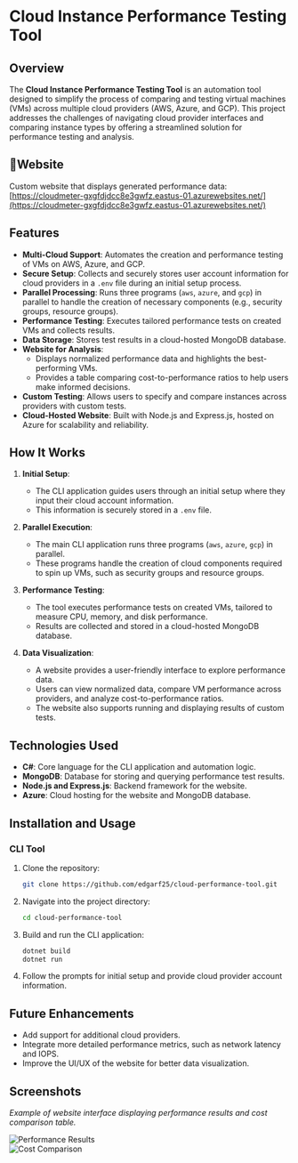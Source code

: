 # Cloud Instance Performance Testing Tool

## Overview

The **Cloud Instance Performance Testing Tool** is an automation tool designed to simplify the process of comparing and testing virtual machines (VMs) across multiple cloud providers (AWS, Azure, and GCP). This project addresses the challenges of navigating cloud provider interfaces and comparing instance types by offering a streamlined solution for performance testing and analysis.

## 🔗Website

Custom website that displays generated performance data:  
[https://cloudmeter-gxgfdjdcc8e3gwfz.eastus-01.azurewebsites.net/](https://cloudmeter-gxgfdjdcc8e3gwfz.eastus-01.azurewebsites.net/)

## Features

- **Multi-Cloud Support**: Automates the creation and performance testing of VMs on AWS, Azure, and GCP.
- **Secure Setup**: Collects and securely stores user account information for cloud providers in a `.env` file during an initial setup process.
- **Parallel Processing**: Runs three programs (`aws`, `azure`, and `gcp`) in parallel to handle the creation of necessary components (e.g., security groups, resource groups).
- **Performance Testing**: Executes tailored performance tests on created VMs and collects results.
- **Data Storage**: Stores test results in a cloud-hosted MongoDB database.
- **Website for Analysis**:
  - Displays normalized performance data and highlights the best-performing VMs.
  - Provides a table comparing cost-to-performance ratios to help users make informed decisions.
- **Custom Testing**: Allows users to specify and compare instances across providers with custom tests.
- **Cloud-Hosted Website**: Built with Node.js and Express.js, hosted on Azure for scalability and reliability.

## How It Works

1. **Initial Setup**:
   - The CLI application guides users through an initial setup where they input their cloud account information.
   - This information is securely stored in a `.env` file.

2. **Parallel Execution**:
   - The main CLI application runs three programs (`aws`, `azure`, `gcp`) in parallel.
   - These programs handle the creation of cloud components required to spin up VMs, such as security groups and resource groups.

3. **Performance Testing**:
   - The tool executes performance tests on created VMs, tailored to measure CPU, memory, and disk performance.
   - Results are collected and stored in a cloud-hosted MongoDB database.

4. **Data Visualization**:
   - A website provides a user-friendly interface to explore performance data.
   - Users can view normalized data, compare VM performance across providers, and analyze cost-to-performance ratios.
   - The website also supports running and displaying results of custom tests.

## Technologies Used

- **C#**: Core language for the CLI application and automation logic.
- **MongoDB**: Database for storing and querying performance test results.
- **Node.js and Express.js**: Backend framework for the website.
- **Azure**: Cloud hosting for the website and MongoDB database.

## Installation and Usage

### CLI Tool

1. Clone the repository:
    ```bash
    git clone https://github.com/edgarf25/cloud-performance-tool.git
    ```
2. Navigate into the project directory:
    ```bash
    cd cloud-performance-tool
    ```
3. Build and run the CLI application:
    ```bash
    dotnet build
    dotnet run
    ```
4. Follow the prompts for initial setup and provide cloud provider account information.

## Future Enhancements

- Add support for additional cloud providers.
- Integrate more detailed performance metrics, such as network latency and IOPS.
- Improve the UI/UX of the website for better data visualization.

## Screenshots

_Example of website interface displaying performance results and cost comparison table._

![Performance Results](link_to_screenshot)  
![Cost Comparison](link_to_screenshot)
